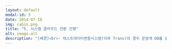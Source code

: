 ```yaml
---
layout: default
modal-id: 5
date: 2014-07-18
img: cabin.png
title: "5. 시스템 클라우드 전환 진행"
alt: image-alt
description: "[배경]<br>- 테스트데이터변환시스템(이하 Trans)의 경우 운영계 DB를 읽은 후 개발/QA계 DB에 변환 후 적재하는 시스템<br>- 약 45개의 시스템이 Trans를 사용하고 있으며, DB리커버리와 같은 초대규모 작업에 대비하기 위해 고스펙 서버 여러대 사용 중<br>- 하지만 DB리커버리 작업의 경우 년 2회밖에 수행되지 않으며, 평소 45개 시스템의 부하를 분산하기 위해 수동으로 호스트 서버를 분산 등록하는 방식 이용<br>- 즉, 평소 대규모 작업이 없을 시 서버 자원을 거의 사용하지 않으며, 호스트 서버를 분산했다고 하더라도 특정 일자에 특정 호스트 작업이 몰리는 경우가 발생<br><br><br>[해결]<br>- 오토스케일링을 활용하여 미사용 시 자원을 반납하고, 대규모 작업 시 증설할 수 있도록 클라우드 전환 검토<br>- Private 클라우드 환경 내에서 Trans 작업 테스트를 위해 VM과 물리서버의 작업속도 비교 실시(추출 시간, 변환 시간, 이관 시간)<br>- VM에서 성능적 문제가 발생하지 않아 클라우드 전환 결정 및 보안성 검토 진행<br>- 호스트 서버를 VIP 서버로 지정하여 로드밸런싱 할 수 있도록 클라우드 환경 구성<br>- 현재 시스템 전환 세부 계획 수립 및 진행 중(파일럿 전환 예정)"
---
```

